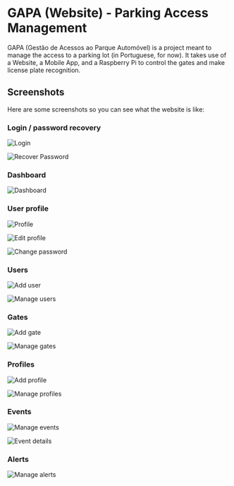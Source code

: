 # GAPA (Website) - Parking Access Management

GAPA (Gestão de Acessos ao Parque Automóvel) is a project meant to manage the access to a parking lot (in Portuguese, for now). It takes use of a Website, a Mobile App, and a Raspberry Pi to control the gates and make license plate recognition.

## Screenshots

Here are some screenshots so you can see what the website is like:

### Login / password recovery

![Login](http://i.imgur.com/SbcbzvI.png)

![Recover Password](http://i.imgur.com/U0vpaDJ.png)

### Dashboard

![Dashboard](http://i.imgur.com/GOHLD9U.png)

### User profile

![Profile](http://i.imgur.com/Ijq6Ijg.png)

![Edit profile](http://i.imgur.com/TSRy6kx.png)

![Change password](http://i.imgur.com/4ljS70A.png)

### Users

![Add user](http://i.imgur.com/6PdI4Kt.png)

![Manage users](http://i.imgur.com/O8cEVu4.png)

### Gates

![Add gate](http://i.imgur.com/byAfkzL.png)

![Manage gates](http://i.imgur.com/Tw1TydA.png)

### Profiles

![Add profile](http://i.imgur.com/uyuzKXc.png)

![Manage profiles](http://i.imgur.com/YXLMZWU.png)

### Events

![Manage events](http://i.imgur.com/Tw1TydA.png)

![Event details](http://i.imgur.com/IoaINzt.png)

### Alerts

![Manage alerts](http://i.imgur.com/lytJpAs.png)


